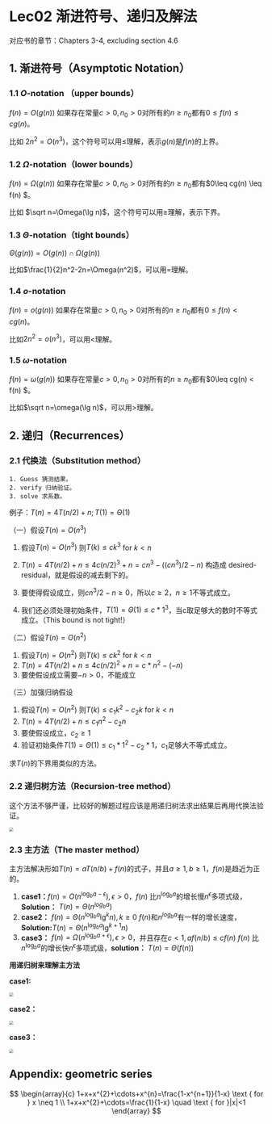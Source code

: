# Lec02 渐进符号、递归及解法

对应书的章节：Chapters 3-4, excluding section 4.6

## 1. 渐进符号（Asymptotic Notation）

### 1.1 $O$-notation （upper bounds）

$f(n)=O(g(n))$ 如果存在常量$c>0,n_0>0$对所有的$n\geq n_0$都有$0\leq f(n)\leq cg(n)$。

比如 $2n^2=O(n^3)$，这个符号可以用$\leq$理解，表示$g(n)$是$f(n)$的上界。



### 1.2 $\Omega$-notation（lower bounds）

$f(n)=\Omega(g(n))$ 如果存在常量$c>0,n_0>0$对所有的$n\geq n_0$都有$0\leq cg(n) \leq f(n) $。

比如 $\sqrt n=\Omega(\lg n)$，这个符号可以用$\geq$理解，表示下界。



### 1.3 $\Theta$-notation（tight bounds）

$\Theta(g(n))=O(g(n))\cap \Omega(g(n))$

比如$\frac{1}{2}n^2-2n=\Omega(n^2)$，可以用$=$理解。



### 1.4 $o$-notation

$f(n)=o(g(n))$ 如果存在常量$c>0,n_0>0$对所有的$n\geq n_0$都有$0\leq f(n)< cg(n)$。

比如$2n^2=o(n^3)$，可以用<理解。



### 1.5 $\omega$-notation

$f(n)=\omega(g(n))$ 如果存在常量$c>0,n_0>0$对所有的$n\geq n_0$都有$0\leq cg(n) < f(n) $。

比如$\sqrt n=\omega(\lg n)$，可以用>理解。



## 2. 递归（Recurrences）

### 2.1 代换法（Substitution method）

```
1. Guess 猜测结果。
2. verify 归纳验证。
3. solve 求系数。
```

例子：$T(n)=4T(n/2)+n;T(1)=\Theta(1)$

（一）假设$T(n)=O(n^3)$

1. 假设$T(n)=O(n^3)$ 则$T(k)\leq ck^3$ for $k<n$ 

2. $T(n)=4T(n/2)+n\leq4c(n/2)^3+n=cn^3-((cn^3)/2-n)$ 构造成 desired-residual，就是假设的减去剩下的。
3. 要使得假设成立，则$cn^3/2-n\geq0$，所以$c\geq2，n\geq1$不等式成立。
4. 我们还必须处理初始条件，$T(1)=\Theta(1)\leq c*1^3$，当c取足够大的数时不等式成立。（This bound is not tight!）

（二）假设$T(n)=O(n^2)$

1. 假设$T(n)=O(n^2)$ 则$T(k)\leq ck^2$ for $k<n$
2. $T(n)=4T(n/2)+n\leq4c(n/2)^2+n=c*n^2-(-n)$
3. 要使假设成立需要$-n>0$，不能成立

（三）加强归纳假设

1. 假设$T(n)=O(n^2)$ 则$T(k)\leq c_1k^2-c_2k$ for $k<n$
2. $T(n)=4T(n/2)+n\leq c_1n^2-c_2n$
3. 要使假设成立，$c_2\geq 1$
4. 验证初始条件$T(1)=\Theta(1)\leq c_1*1^2-c_2*1$，$c_1$足够大不等式成立。

求$T(n)$的下界用类似的方法。

### 2.2 递归树方法（Recursion-tree method）

这个方法不够严谨，比较好的解题过程应该是用递归树法求出结果后再用代换法验证。

<img src="https://ftp.bmp.ovh/imgs/2021/01/33bc3bf17a284dc8.png" style="zoom: 50%;" />



### 2.3 主方法（The master method）

主方法解决形如$T(n)=aT(n/b)+f(n)$的式子，并且$a\geq1,b\geq1$，$f(n)$是趋近为正的。

1. **case1：**$f(n)=O(n^{\log_ba-\epsilon}),\epsilon>0$，$f(n)$ 比$n^{\log_ba}$的增长慢$n^\epsilon$多项式级，**Solution：** $T(n)=\Theta(n^{log_ba})$
2. **case2：** $f(n)=\Theta(n^{\log_ba}\lg^kn),k\geq 0$ $f(n)$和$n^{log_ba}$有一样的增长速度，**Solution:**$T(n)=\Theta(n^{\log_ba}\lg^{k+1}n)$
3. **case3：** $f(n)=\Omega(n^{\log_ba+\epsilon}),\epsilon>0$，并且存在$c<1,af(n/b)\leq cf(n)$ $f(n)$ 比$n^{\log_ba}$的增长快$n^\epsilon$多项式级，**solution：** $T(n)=\Theta(f(n))$



**用递归树来理解主方法**

**case1:**

<img src="https://ftp.bmp.ovh/imgs/2021/01/d96bb64eef94c195.png" style="zoom:50%;" />



**case2：**

<img src="https://ftp.bmp.ovh/imgs/2021/01/48ae662c70a10496.png" style="zoom:50%;" />



**case3：**

<img src="https://ftp.bmp.ovh/imgs/2021/01/d9e63987e5069e08.png" style="zoom:50%;" />





## Appendix: geometric series

$$
\begin{array}{c}
1+x+x^{2}+\cdots+x^{n}=\frac{1-x^{n+1}}{1-x} \text { for } x \neq 1 \\
1+x+x^{2}+\cdots=\frac{1}{1-x} \quad \text { for }|x|<1
\end{array}
$$



